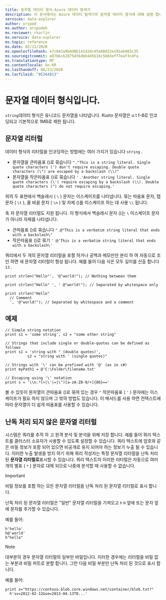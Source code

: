 ```yaml
---
title: 문자열 데이터 형식-Azure 데이터 탐색기
description: 이 문서에서는 Azure 데이터 탐색기의 문자열 데이터 형식에 대해 설명 합니다.
services: data-explorer
author: orspod
ms.author: orspodek
ms.reviewer: rkarlin
ms.service: data-explorer
ms.topic: reference
ms.date: 02/13/2020
ms.openlocfilehash: e7c043a9b4d8b141d2dc45e88022e191e6483c35
ms.sourcegitcommit: e87b6cb2075d36dbb445b16c5b83eff7eaf3cdfa
ms.translationtype: MT
ms.contentlocale: ko-KR
ms.lasthandoff: 06/23/2020
ms.locfileid: "85264813"
---
```

# <a name="the-string-data-type"></a>문자열 데이터 형식입니다.

`string`데이터 형식은 유니코드 문자열을 나타냅니다. Kusto 문자열은 u t f-8로 인코딩되고 기본적으로 1MB로 제한 됩니다.

## <a name="string-literals"></a>문자열 리터럴

데이터 형식의 리터럴을 인코딩하는 방법에는 여러 가지가 있습니다 `string` .

* 문자열을 큰따옴표 ()로 묶습니다 `"` .`"This is a string literal. Single quote characters (') don't require escaping. Double quote characters (\") are escaped by a backslash (\\)"`
* 문자열을 작은따옴표 ()로 묶습니다 `'` .`'Another string literal. Single quote characters (\') require escaping by a backslash (\\). Double quote characters (") do not require escaping.'`

위의 두 표현에서 백슬래시 ( `\` ) 문자는 이스케이프를 나타냅니다.
묶는 따옴표 문자, 탭 문자 ( `\t` ), 줄 바꿈 문자 ( `\n` ) 및 자체 ()를 이스케이프 하는 데 사용 `\\` 됩니다.

축 자 문자열 리터럴도 지원 됩니다. 이 형식에서 백슬래시 문자 ()는 `\` 이스케이프 문자가 아니라 자체를 나타냅니다.

* 큰따옴표 ()로 묶습니다 `"` .`@"This is a verbatim string literal that ends with a backslash\"`
* 작은따옴표 ()로 묶기 `'` :`@'This is a verbatim string literal that ends with a backslash\'`

쿼리에서 두 개의 문자열 리터럴을 포함 하거나 공백과 메모만만 분리 하 여 자동으로 조인 하면 새 문자열 리터럴이 형성 됩니다.
예를 들어 다음 식은 모두 길이를 산출 합니다 `13` .

```kusto
print strlen("Hello"', '@"world!"); // Nothing between them

print strlen("Hello" ', ' @"world!"); // Separated by whitespace only

print strlen("Hello"
  // Comment
  ', '@"world!"); // Separated by whitespace and a comment
```

## <a name="examples"></a>예제

```kusto
// Simple string notation
print s1 = 'some string', s2 = "some other string"

// Strings that include single or double-quotes can be defined as follows
print s1 = 'string with " (double quotes)',
          s2 = "string with ' (single quotes)"

// Strings with '\' can be prefixed with '@' (as in c#)
print myPath1 = @'C:\Folder\filename.txt'

// Escaping using '\' notation
print s = '\\n.*(>|\'|=|\")[a-zA-Z0-9/+]{86}=='
```

볼 수 있듯이 문자열이 큰따옴표 ()로 묶여 있는 경우 `"` 작은따옴표 ( `'` ) 문자에는 이스케이프가 필요 하지 않으며 그 밖의 방법도 있습니다. 이 메서드를 사용 하면 컨텍스트에 따라 문자열이 더 쉽게 따옴표를 사용할 수 있습니다.

## <a name="obfuscated-string-literals"></a>난독 처리 되지 않은 문자열 리터럴

시스템은 쿼리를 추적 하 고 원격 분석 및 분석을 위해 저장 합니다.
예를 들어 쿼리 텍스트를 클러스터 소유자가 사용할 수 있도록 설정할 수 있습니다. 쿼리 텍스트에 암호와 같은 비밀 정보가 포함 되어 있으면 비공개로 유지 되어야 하는 정보가 누출 될 수 있습니다. 이러한 누출 발생을 방지 하기 위해 쿼리 작성자는 특정 문자열 리터럴을 난독 처리 된 **문자열 리터럴로**표시할 수 있습니다.
쿼리 텍스트의 이러한 리터럴은 자동으로 여러 개의 별표 ( `*` ) 문자로 대체 되므로 나중에 분석할 때 사용할 수 없습니다.

> [!IMPORTANT]
> 비밀 정보를 포함 하는 모든 문자열 리터럴을 난독 처리 된 문자열 리터럴로 표시 합니다.

난독 처리 된 문자열 리터럴은 "일반" 문자열 리터럴을 가져오고 `h` `H` 앞에 또는 문자 앞에 문자를 추가할 수 있습니다. 

예를 들어:

```kusto
h'hello'
h@'world'
h"hello"
```

> [!NOTE]
> 대부분의 경우 문자열 리터럴의 일부만 비밀입니다. 이러한 경우에는 리터럴을 비밀 없는 부분과 비밀 파트로 분할 합니다. 그런 다음 비밀 부분만 난독 처리 된 것으로 표시 합니다.

예를 들어:

```kusto
print x="https://contoso.blob.core.windows.net/container/blob.txt?"
  h'sv=2012-02-12&se=2013-04-13T0...'
```
